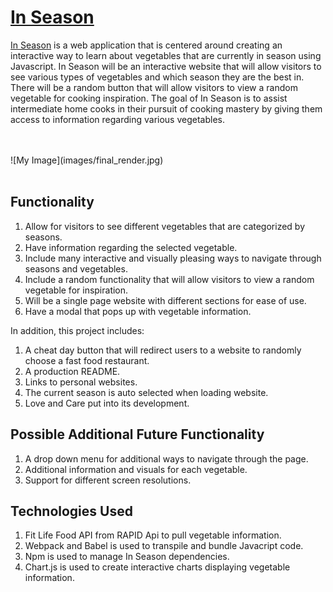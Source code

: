 <a href="https://enintoah.github.io/in_season/"><h1>In Season</h1></a>

<a href="https://enintoah.github.io/in_season/">In Season</a> is a web application that is centered around creating an interactive way to learn about vegetables that are currently in season using Javascript. In Season will be an interactive website that will allow visitors to see various types of vegetables and which season they are the best in. There will be a random button that will allow visitors to view a random vegetable for cooking inspiration. The goal of In Season is to assist intermediate home cooks in their pursuit of cooking mastery by giving them access to  information regarding various vegetables. 

<br>
<br>
![My Image](images/final_render.jpg)
<br>
<br>

## Functionality 

1. Allow for visitors to see different vegetables that are categorized by seasons. 
2. Have information regarding the selected vegetable. 
3. Include many interactive and visually pleasing ways to navigate through seasons and vegetables. 
4. Include a random functionality that will allow visitors to view a random vegetable for inspiration. 
5. Will be a single page website with different sections for ease of use. 
6. Have a modal that pops up with vegetable information.

In addition, this project includes: 
1. A cheat day button that will redirect users to a website to randomly choose a fast food restaurant. 
2. A production README. 
3. Links to personal websites.
4. The current season is auto selected when loading website. 
5. Love and Care put into its development. 

## Possible Additional Future Functionality
1. A drop down menu for additional ways to navigate through the page.
2. Additional information and visuals for each vegetable.
3. Support for different screen resolutions. 

## Technologies Used  
1. Fit Life Food API from RAPID Api to pull vegetable information. 
2. Webpack and Babel is used to transpile and bundle Javacript code.
3. Npm is used to manage In Season dependencies. 
4. Chart.js is used to create interactive charts displaying vegetable information.

